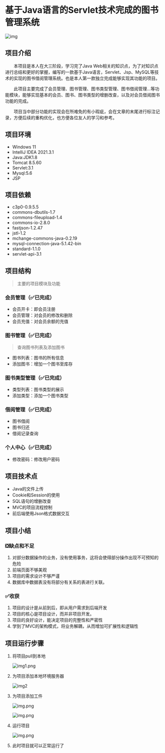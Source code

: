 # 基于Java语言的Servlet技术完成的图书管理系统

![img](readmeStatic/img.png)

## 项目介绍

&emsp;&emsp;本项目是本人在大三阶段，学习完了Java
Web相关的知识点，为了对知识点进行总结和更好的掌握，编写的一款基于Java语言，Servlet、Jsp、MySQL等技术的实现的图书借阅管理系统。也是本人第一款独立完成能够实现其功能的项目。

&emsp;&emsp;此项目主要完成了会员管理、图书管理、图书类型管理、图书借阅管理...等功能模块，能够实现基本的会员、图书、图书类型的增删改查，以及对会员借阅图书功能的完成。

&emsp;&emsp;项目当中部分功能的实现会在所难免的有小瑕疵，会在文章的末尾进行标注记录，方便后续的重构优化，也方便各位友人的学习和参考。

## 项目环境

- Windows 11
- IntelliJ IDEA 2021.3.1
- Java:JDK1.8
- Tomcat 8.5.60
- Servlet:3.1
- Mysql:5.6
- JSP

## 项目依赖

- c3p0-0.9.5.5
- commons-dbutils-1.7
- commons-fileupload-1.4
- commons-io-2.8.0
- fastjson-1.2.47
- jstl-1.2
- mchange-commons-java-0.2.19
- mysql-connection-java-5.1.42-bin
- standard-1.1.0
- servlet-api-3.1

## 项目结构

> 主要的项目模块及功能

### 会员管理（✅已完成）

- 会员开卡：即会员注册
- 会员管理：对会员的修改和删除
- 会员充值：对会员余额的充值

### 图书管理（✅已完成）

> 查询图书列表及添加图书

- 图书列表：图书的所有信息
- 添加图书：增加一个图书至库存

### 图书类型管理（✅已完成）

- 类型列表：图书类型的展示
- 添加类型：添加一个图书类型

### 借阅管理（✅已完成）

- 图书借阅
- 图书归还
- 借阅记录查询

### 个人中心（✅已完成）

- 修改密码：修改用户密码

## 项目技术点

- Java的文件上传
- Cookie和Session的使用
- SQL语句的增删改查
- MVC的项目流程控制
- 前后端使用Json格式数据交互

## 项目小结

### ❎缺点和不足

1. 对部分数据操作的业务，没有使用事务，这将会使得部分操作出现不可预知的危险
2. 前端页面不够美观
3. 项目的需求设计不够严谨
4. 数据库中数据表没有将部分有关系的表进行关联。

### ✅收获

1. 项目的设计是从前到后，即从用户需求到后端开发
2. 项目的核心是项目设计，而并非项目开发。
3. 项目的良好设计，能决定项目的完整性和严密性
4. 学到了MVC的架构模式，将业务解耦，从而增加可扩展性和逻辑性

## 项目运行步骤

1. 将项目pull到本地

   ![img1.png](readmeStatic/img1.png)

2. 为项目添加本地环境服务器

   ![img2](readmeStatic/img_1.png)

3. 为项目添加工件

   ![img.png](readmeStatic/img3.png)

   ![img.png](readmeStatic/img4.png)
4. 运行项目

   ![img.png](readmeStatic/img5.png)

5. 此时项目就可以正常运行了